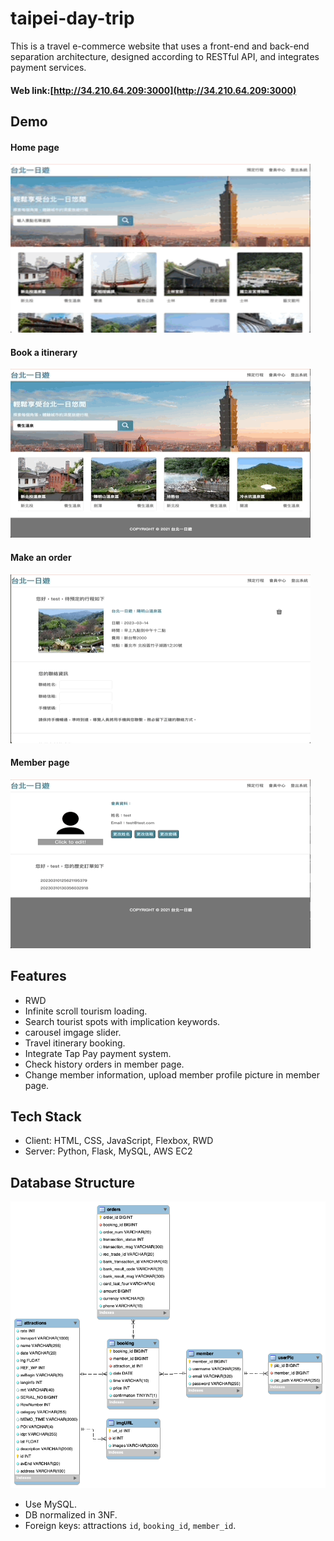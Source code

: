 # taipei-day-trip
This is a travel e-commerce website that uses a front-end and back-end separation architecture, designed according to RESTful API, and integrates payment services.
#### Web link:[http://34.210.64.209:3000](http://34.210.64.209:3000)

## Demo
#### Home page
<img src="SomeImgs/HomePage.gif" width="480px" height="270px">

#### Book a itinerary
<img src="SomeImgs/Booking.gif" width="480px" height="270px">

#### Make an order
<img src="SomeImgs/Ordering.gif" width="480px" height="270px">

#### Member page
<img src="SomeImgs/Member.gif" width="480px" height="270px">

## Features
- RWD
- Infinite scroll tourism loading.
- Search tourist spots with implication keywords.
- carousel imgage slider.
- Travel itinerary booking.
- Integrate Tap Pay payment system.
- Check history orders in member page.
- Change member information, upload member profile picture in member page.

## Tech Stack
- Client: HTML, CSS, JavaScript, Flexbox, RWD
- Server: Python, Flask, MySQL, AWS EC2

## Database Structure
![MySQL DB](/SomeImgs/DB_Structure.png)
- Use MySQL.
- DB normalized in 3NF.
- Foreign keys: attractions `id`, `booking_id`, `member_id`.

